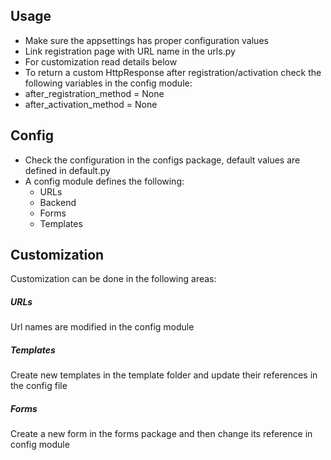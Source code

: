 Usage
--------------------
* Make sure the appsettings has proper configuration values
* Link registration page with URL name in the urls.py
* For customization read details below
* To return a custom HttpResponse after registration/activation check the following variables in the config module:
 * after_registration_method = None
 * after_activation_method = None


Config
--------------------
* Check the configuration in the configs package, default values are defined in default.py
* A config module defines the following:
    * URLs
    * Backend
    * Forms
    * Templates


Customization
--------------------
Customization can be done in the following areas:


##### URLs #####
Url names are modified in the config module

##### Templates #####
Create new templates in the template folder and update their references in the config file


##### Forms #####
Create a new form in the forms package and then change its reference in config module